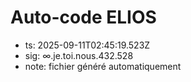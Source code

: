 # Auto-code ELIOS
- ts: 2025-09-11T02:45:19.523Z
- sig: ∞.je.toi.nous.432.528
- note: fichier généré automatiquement